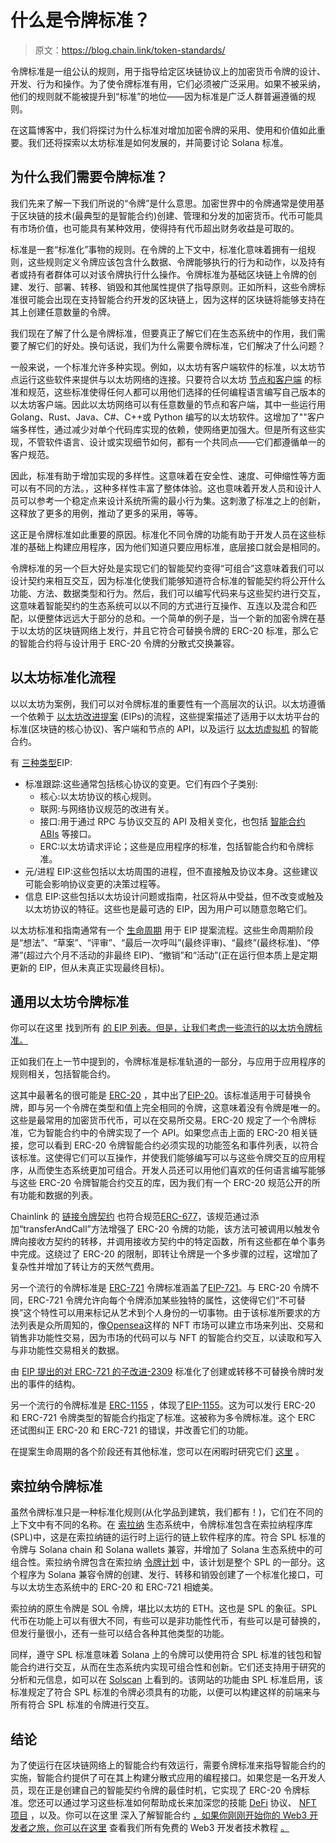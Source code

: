 # 什么是令牌标准？

> 原文：<https://blog.chain.link/token-standards/>

令牌标准是一组公认的规则，用于指导给定区块链协议上的加密货币令牌的设计、开发、行为和操作。为了使令牌标准有用，它们必须被广泛采用。如果不被采纳，他们的规则就不能被提升到“标准”的地位——因为标准是广泛人群普遍遵循的规则。

在这篇博客中，我们将探讨为什么标准对增加加密令牌的采用、使用和价值如此重要。我们还将探索以太坊标准是如何发展的，并简要讨论 Solana 标准。

## 为什么我们需要令牌标准？

我们先来了解一下我们所说的“令牌”是什么意思。加密世界中的令牌通常是使用基于区块链的技术(最典型的是智能合约)创建、管理和分发的加密货币。代币可能具有市场价值，也可能具有某种效用，使得持有代币超出财务收益是可取的。

标准是一套“标准化”事物的规则。在令牌的上下文中，标准化意味着拥有一组规则，这些规则定义令牌应该包含什么数据、令牌能够执行的行为和动作，以及持有者或持有者群体可以对该令牌执行什么操作。令牌标准为基础区块链上令牌的创建、发行、部署、转移、销毁和其他属性提供了指导原则。正如所料，这些令牌标准很可能会出现在支持智能合约开发的区块链上，因为这样的区块链将能够支持在其上创建任意数量的令牌。

我们现在了解了什么是令牌标准，但要真正了解它们在生态系统中的作用，我们需要了解它们的好处。换句话说，我们为什么需要令牌标准，它们解决了什么问题？

一般来说，一个标准允许多种实现。例如，以太坊有客户端软件的标准，以太坊节点运行这些软件来提供与以太坊网络的连接。只要符合以太坊 [节点和客户端](https://ethereum.org/en/developers/docs/nodes-and-clients/) 的标准和规范，这些标准使得任何人都可以用他们选择的任何编程语言编写自己版本的以太坊客户端。因此以太坊网络可以有任意数量的节点和客户端，其中一些运行用 Golang、Rust、Java、C#、C++或 Python 编写的以太坊软件。这增加了"[](https://ethereum.org/en/developers/docs/nodes-and-clients/client-diversity/)"客户端多样性，通过减少对单个代码库实现的依赖，使网络更加强大。但是所有这些实现，不管软件语言、设计或实现细节如何，都有一个共同点——它们都遵循单一的客户规范。

因此，标准有助于增加实现的多样性。这意味着在安全性、速度、可伸缩性等方面可以有不同的方法。，这种多样性丰富了整体体验。这也意味着开发人员和设计人员可以参考一个稳定点来设计系统所需的最小行为集。这刺激了标准之上的创新，这释放了更多的用例，推动了更多的采用，等等。

这正是令牌标准如此重要的原因。标准化不同令牌的功能有助于开发人员在这些标准的基础上构建应用程序，因为他们知道只要应用标准，底层接口就会是相同的。

令牌标准的另一个巨大好处是实现它们的智能契约变得“可组合”这意味着我们可以设计契约来相互交互，因为标准化使我们能够知道符合标准的智能契约将公开什么功能、方法、数据类型和行为。然后，我们可以编写代码来与这些契约进行交互，这意味着智能契约的生态系统可以以不同的方式进行互操作、互连以及混合和匹配，以便整体远远大于部分的总和。一个简单的例子是，当一个新的加密令牌在基于以太坊的区块链网络上发行，并且它符合可替换令牌的 ERC-20 标准，那么它的智能合约将与设计用于 ERC-20 令牌的分散式交换兼容。

## 以太坊标准化流程

以以太坊为案例，我们可以对令牌标准的重要性有一个高层次的认识。以太坊遵循一个依赖于 [以太坊改进提案](https://eips.ethereum.org/) (EIPs)的流程，这些提案描述了适用于以太坊平台的标准(区块链的核心协议)、客户端和节点的 API，以及运行 [以太坊虚拟机](https://ethereum.org/en/developers/docs/evm/) 的智能合约。

有 [三种类型](https://github.com/ethereum/EIPs/blob/master/EIPS/eip-1.md#eip-types)EIP:

*   标准跟踪:这些通常包括核心协议的变更。它们有四个子类别:
    *   核心:以太坊协议的核心规则。
    *   联网:与网络协议规范的改进有关。
    *   接口:用于通过 RPC 与协议交互的 API 及相关变化，也包括 [智能合约 ABIs](https://blog.chain.link/what-are-abi-and-bytecode-in-solidity/) 等接口。
    *   ERC:以太坊请求评论；这些是应用程序的标准，包括智能合约和令牌标准。
*   元/进程 EIP:这些包括以太坊周围的进程，但不直接触及协议本身。这些建议可能会影响协议变更的决策过程等。
*   信息 EIP:这些包括以太坊设计问题或指南，社区将从中受益，但不改变或触及以太坊协议的特征。这些也是最可选的 EIP，因为用户可以随意忽略它们。

以太坊标准和指南通常有一个 [生命周期](https://eips.ethereum.org/) 用于 EIP 提案流程。这些生命周期阶段是“想法”、“草案”、“评审”、“最后一次呼叫”(最终评审)、“最终”(最终标准)、“停滞”(超过六个月不活动的非最终 EIP)、“撤销”和“活动”(正在运行但本质上是定期更新的 EIP，但从未真正实现最终目标)。

## 通用以太坊令牌标准

你可以在这里 找到所有 [的 EIP 列表。但是，让我们考虑一些流行的以太坊令牌标准。](https://eips.ethereum.org/)

正如我们在上一节中提到的，令牌标准是标准轨道的一部分，与应用于应用程序的规则相关，包括智能合约。

这其中最著名的很可能是 [ERC-20](https://ethereum.org/en/developers/docs/standards/tokens/erc-20/) ，其中出了[EIP-20](https://eips.ethereum.org/EIPS/eip-20)。该标准适用于可替换令牌，即与另一个令牌在类型和值上完全相同的令牌，这意味着没有令牌是唯一的。这些是最常用的加密货币代币，可以在交易所交易。ERC-20 规定了一个令牌标准，它为智能合约中的令牌实现了一个 API。如果您点击上面的 ERC-20 相关链接，您可以看到 ERC-20 令牌智能合约必须实现的功能签名和事件列表，以符合该标准。这使得它们可以互操作，并使我们能够编写可以与这些令牌交互的应用程序，从而使生态系统更加可组合。开发人员还可以用他们喜欢的任何语言编写能够与这些 ERC-20 令牌智能合约交互的库，因为我们有一个 ERC-20 规范公开的所有功能和数据的列表。

Chainlink 的 [链接令牌契约](https://docs.chain.link/docs/link-token-contracts/) 也符合规范[ERC-677](https://github.com/ethereum/EIPs/issues/677)，该规范通过添加“transferAndCall”方法增强了 ERC-20 令牌的功能，该方法可被调用以触发令牌向接收方契约的转移，并调用接收方契约中的特定函数，所有这些都在单个事务中完成。这绕过了 ERC-20 的限制，即转让令牌是一个多步骤的过程，这增加了复杂性并增加了转让方的天然气费用。

另一个流行的令牌标准是 [ERC-721](https://ethereum.org/en/developers/docs/standards/tokens/erc-721/) 令牌标准涵盖了[EIP-721](https://eips.ethereum.org/EIPS/eip-721)。与 ERC-20 令牌不同，ERC-721 令牌允许向每个令牌添加某些独特的属性，这使得它们“不可替换”这个特性可以用来标记从艺术到个人身份的一切事物。由于该标准所要求的方法列表是众所周知的，像[Opensea](http://opensea.io)这样的 NFT 市场可以建立市场来列出、交易和销售非功能性交易，因为市场的代码可以与 NFT 的智能合约交互，以读取和写入与非功能性交易相关的数据。

由 [EIP 提出的对 ERC-721 的子改进-2309](https://eips.ethereum.org/EIPS/eip-2309) 标准化了创建或转移不可替换令牌时发出的事件的结构。

另一个流行的令牌标准是 [ERC-1155](https://ethereum.org/en/developers/docs/standards/tokens/erc-1155/) ，体现了[EIP-1155](https://eips.ethereum.org/EIPS/eip-1155)。这为可以发行 ERC-20 和 ERC-721 令牌类型的智能合约指定了标准。这被称为多令牌标准。这个 ERC 还试图纠正 ERC-20 和 ERC-721 的错误，并改善它们的功能。

在提案生命周期的各个阶段还有其他标准，您可以在闲暇时研究它们 [这里](https://eips.ethereum.org/) 。

## 索拉纳令牌标准

虽然令牌标准只是一种标准化规则(从化学品到建筑，我们都有！)，它们在不同的上下文中有不同的名称。在 [索拉纳](https://solana.com/) 生态系统中，令牌标准包含在索拉纳程序库(SPL)中，这是在索拉纳链的运行时上运行的链上软件程序的库。符合 SPL 标准的令牌与 Solana chain 和 Solana wallets 兼容，并增加了 Solana 生态系统中的可组合性。索拉纳令牌包含在索拉纳 [令牌计划](https://spl.solana.com/token) 中，该计划是整个 SPL 的一部分。这个程序为 Solana 兼容令牌的创建、发行、转移和销毁创建了一个标准化接口，可与以太坊生态系统中的 ERC-20 和 ERC-721 相媲美。

索拉纳的原生令牌是 SOL 令牌，堪比以太坊的 ETH。这也是 SPL 的象征。SPL 代币在功能上可以有很大不同，有些可以是非功能性代币，有些可以是可替换的，但发行量很小，还有一些可以结合各种其他类型的功能。

同样，遵守 SPL 标准意味着 Solana 上的令牌可以使用符合 SPL 标准的钱包和智能合约进行交互，从而在生态系统内实现可组合性和创新。它们还支持用于研究的分析和元信息，如可以在 [Solscan](https://solscan.io/tokens) 上看到的。该网站的功能由 SPL 标准启用，该标准规定了符合 SPL 标准的令牌必须具有的功能，以便可以构建这样的前端来与所有符合 SPL 标准的令牌进行交互。

## 结论

为了使运行在区块链网络上的智能合约有效运行，需要令牌标准来指导智能合约的实施，智能合约提供了可在其上构建分散式应用的编程接口。如果您是一名开发人员，现在正是创建自己的智能契约令牌[](https://blog.chain.link/how-to-create-an-erc-20-token-on-polygon/)的最佳时机，它实现了 ERC-20 令牌标准。您还可以通过学习这些标准如何帮助成长来加深您的技能 [DeFi](https://chain.link/education/defi) 协议、 [NFT 项目](https://chain.link/education/nfts) ，以及[](https://chain.link/education/metaverse)。你可以在这里 深入了解智能合约 [，如果你刚刚开始你的 Web3 开发者之旅，你可以在这里](https://chain.link/education/smart-contracts) 查看我们所有免费的 Web3 开发者技术教程 [。](http://blockchain.education)